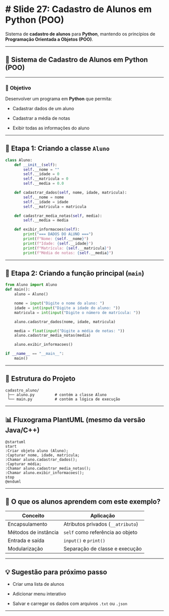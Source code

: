 # # Slide 27: Cadastro de Alunos em Python (POO)

Sistema de **cadastro de alunos** para **Python**, mantendo os princípios de **Programação Orientada a Objetos (POO)**.

---

## 🐍 Sistema de Cadastro de Alunos em Python (POO)

---

### 🎯 **Objetivo**

Desenvolver um programa em **Python** que permita:

- Cadastrar dados de um aluno
    
- Cadastrar a média de notas
    
- Exibir todas as informações do aluno
    

---

## 🧱 Etapa 1: Criando a classe `Aluno`

```python
class Aluno:
    def __init__(self):
        self.__nome = ""
        self.__idade = 0
        self.__matricula = 0
        self.__media = 0.0

    def cadastrar_dados(self, nome, idade, matricula):
        self.__nome = nome
        self.__idade = idade
        self.__matricula = matricula

    def cadastrar_media_notas(self, media):
        self.__media = media

    def exibir_informacoes(self):
        print("=== DADOS DO ALUNO ===")
        print(f"Nome: {self.__nome}")
        print(f"Idade: {self.__idade}")
        print(f"Matrícula: {self.__matricula}")
        print(f"Média de notas: {self.__media}")
```

---

## 🧱 Etapa 2: Criando a função principal (`main`)

```python
from Aluno import Aluno
def main():
    aluno = Aluno()

    nome = input("Digite o nome do aluno: ")
    idade = int(input("Digite a idade do aluno: "))
    matricula = int(input("Digite o número de matrícula: "))

    aluno.cadastrar_dados(nome, idade, matricula)

    media = float(input("Digite a média de notas: "))
    aluno.cadastrar_media_notas(media)

    aluno.exibir_informacoes()

if __name__ == "__main__":
    main()
```

---

## 📄 Estrutura do Projeto

```
cadastro_aluno/
 ├── aluno.py         # contém a classe Aluno
 └── main.py          # contém a lógica de execução
```

---

## 📊 Fluxograma PlantUML (mesmo da versão Java/C++)

```plantuml
@startuml
start
:Criar objeto aluno (Aluno);
:Capturar nome, idade, matrícula;
:Chamar aluno.cadastrar_dados();
:Capturar média;
:Chamar aluno.cadastrar_media_notas();
:Chamar aluno.exibir_informacoes();
stop
@enduml
```

---

## 📌 O que os alunos aprendem com este exemplo?

|Conceito|Aplicação|
|---|---|
|Encapsulamento|Atributos privados (`__atributo`)|
|Métodos de instância|`self` como referência ao objeto|
|Entrada e saída|`input()` e `print()`|
|Modularização|Separação de classe e execução|

---

## 💡 Sugestão para próximo passo

- Criar uma lista de alunos
    
- Adicionar menu interativo
    
- Salvar e carregar os dados com arquivos `.txt` ou `.json`
    

---

